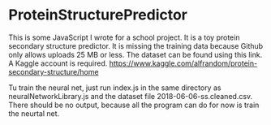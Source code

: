 # ProteinStructurePredictor

This is some JavaScript I wrote for a school project.  It is a toy protein secondary structure predictor.  It is missing the training data because Github only allows uploads 25 MB or less.  The dataset can be found using this link.  A Kaggle account is required.  https://www.kaggle.com/alfrandom/protein-secondary-structure/home

Tu train the neural net, just run index.js in the same directory as neuralNetworkLibrary.js and the dataset file 2018-06-06-ss.cleaned.csv.  There should be no output, because all the program can do for now is train the neurtal net.
